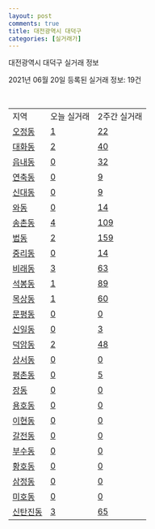 ```yaml
---
layout: post
comments: true
title: 대전광역시 대덕구
categories: [실거래가]
---
```


대전광역시 대덕구 실거래 정보

2021년 06월 20일 등록된 실거래 정보: 19건

<script type="text/javascript">
  google.charts.load('current', {'packages':['corechart']});
  google.charts.setOnLoadCallback(drawChart);

  function drawChart() {
    var data = google.visualization.arrayToDataTable([['거래일', '매매', '전월세', '전매'], ['2021-02', 0, 5, 0], ['2021-03', 12, 29, 0], ['2021-04', 174, 77, 13], ['2021-05', 224, 96, 17], ['2021-06', 58, 30, 6]]);

    var options = {
      title: '최근 유형별 거래량 추이',
      legend: { position: 'bottom' }
    };

    var chart = new google.visualization.LineChart(document.getElementById('columnchart_material'));
    chart.draw(data, (options));
  }
</script>

<div id="columnchart_material" style="width: 450px; margin-left: -35px"></div>
<br>
<table class="sortable">
  <tr>
    <td>지역</td>
    <td>오늘 실거래</td>
    <td>2주간 실거래</td>
  </tr>

  
  <tr class="item">
    <td><a href="3023010100.html">오정동</a></td>
    <td><a href="3023010100.html">1</a></td>
    <td><a href="3023010100.html">22</a></td>
  </tr>
    

  <tr class="item">
    <td><a href="3023010200.html">대화동</a></td>
    <td><a href="3023010200.html">2</a></td>
    <td><a href="3023010200.html">40</a></td>
  </tr>
    

  <tr class="item">
    <td><a href="3023010300.html">읍내동</a></td>
    <td><a href="3023010300.html">0</a></td>
    <td><a href="3023010300.html">32</a></td>
  </tr>
    

  <tr class="item">
    <td><a href="3023010400.html">연축동</a></td>
    <td><a href="3023010400.html">0</a></td>
    <td><a href="3023010400.html">9</a></td>
  </tr>
    

  <tr class="item">
    <td><a href="3023010500.html">신대동</a></td>
    <td><a href="3023010500.html">0</a></td>
    <td><a href="3023010500.html">9</a></td>
  </tr>
    

  <tr class="item">
    <td><a href="3023010600.html">와동</a></td>
    <td><a href="3023010600.html">0</a></td>
    <td><a href="3023010600.html">14</a></td>
  </tr>
    

  <tr class="item">
    <td><a href="3023010700.html">송촌동</a></td>
    <td><a href="3023010700.html">4</a></td>
    <td><a href="3023010700.html">109</a></td>
  </tr>
    

  <tr class="item">
    <td><a href="3023010800.html">법동</a></td>
    <td><a href="3023010800.html">2</a></td>
    <td><a href="3023010800.html">159</a></td>
  </tr>
    

  <tr class="item">
    <td><a href="3023010900.html">중리동</a></td>
    <td><a href="3023010900.html">0</a></td>
    <td><a href="3023010900.html">14</a></td>
  </tr>
    

  <tr class="item">
    <td><a href="3023011000.html">비래동</a></td>
    <td><a href="3023011000.html">3</a></td>
    <td><a href="3023011000.html">63</a></td>
  </tr>
    

  <tr class="item">
    <td><a href="3023011100.html">석봉동</a></td>
    <td><a href="3023011100.html">1</a></td>
    <td><a href="3023011100.html">89</a></td>
  </tr>
    

  <tr class="item">
    <td><a href="3023011200.html">목상동</a></td>
    <td><a href="3023011200.html">1</a></td>
    <td><a href="3023011200.html">60</a></td>
  </tr>
    

  <tr class="item">
    <td><a href="3023011300.html">문평동</a></td>
    <td><a href="3023011300.html">0</a></td>
    <td><a href="3023011300.html">0</a></td>
  </tr>
    

  <tr class="item">
    <td><a href="3023011400.html">신일동</a></td>
    <td><a href="3023011400.html">0</a></td>
    <td><a href="3023011400.html">3</a></td>
  </tr>
    

  <tr class="item">
    <td><a href="3023011500.html">덕암동</a></td>
    <td><a href="3023011500.html">2</a></td>
    <td><a href="3023011500.html">48</a></td>
  </tr>
    

  <tr class="item">
    <td><a href="3023011600.html">상서동</a></td>
    <td><a href="3023011600.html">0</a></td>
    <td><a href="3023011600.html">0</a></td>
  </tr>
    

  <tr class="item">
    <td><a href="3023011700.html">평촌동</a></td>
    <td><a href="3023011700.html">0</a></td>
    <td><a href="3023011700.html">5</a></td>
  </tr>
    

  <tr class="item">
    <td><a href="3023011800.html">장동</a></td>
    <td><a href="3023011800.html">0</a></td>
    <td><a href="3023011800.html">0</a></td>
  </tr>
    

  <tr class="item">
    <td><a href="3023011900.html">용호동</a></td>
    <td><a href="3023011900.html">0</a></td>
    <td><a href="3023011900.html">0</a></td>
  </tr>
    

  <tr class="item">
    <td><a href="3023012000.html">이현동</a></td>
    <td><a href="3023012000.html">0</a></td>
    <td><a href="3023012000.html">0</a></td>
  </tr>
    

  <tr class="item">
    <td><a href="3023012100.html">갈전동</a></td>
    <td><a href="3023012100.html">0</a></td>
    <td><a href="3023012100.html">0</a></td>
  </tr>
    

  <tr class="item">
    <td><a href="3023012200.html">부수동</a></td>
    <td><a href="3023012200.html">0</a></td>
    <td><a href="3023012200.html">0</a></td>
  </tr>
    

  <tr class="item">
    <td><a href="3023012300.html">황호동</a></td>
    <td><a href="3023012300.html">0</a></td>
    <td><a href="3023012300.html">0</a></td>
  </tr>
    

  <tr class="item">
    <td><a href="3023012400.html">삼정동</a></td>
    <td><a href="3023012400.html">0</a></td>
    <td><a href="3023012400.html">0</a></td>
  </tr>
    

  <tr class="item">
    <td><a href="3023012500.html">미호동</a></td>
    <td><a href="3023012500.html">0</a></td>
    <td><a href="3023012500.html">0</a></td>
  </tr>
    

  <tr class="item">
    <td><a href="3023012600.html">신탄진동</a></td>
    <td><a href="3023012600.html">3</a></td>
    <td><a href="3023012600.html">65</a></td>
  </tr>
    


</table>


    
